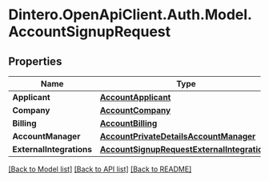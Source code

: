# Dintero.OpenApiClient.Auth.Model.AccountSignupRequest

## Properties

Name | Type | Description | Notes
------------ | ------------- | ------------- | -------------
**Applicant** | [**AccountApplicant**](AccountApplicant.md) |  | 
**Company** | [**AccountCompany**](AccountCompany.md) |  | [optional] 
**Billing** | [**AccountBilling**](AccountBilling.md) |  | [optional] 
**AccountManager** | [**AccountPrivateDetailsAccountManager**](AccountPrivateDetailsAccountManager.md) |  | [optional] 
**ExternalIntegrations** | [**AccountSignupRequestExternalIntegrations**](AccountSignupRequestExternalIntegrations.md) |  | [optional] 

[[Back to Model list]](../README.md#documentation-for-models) [[Back to API list]](../README.md#documentation-for-api-endpoints) [[Back to README]](../README.md)

